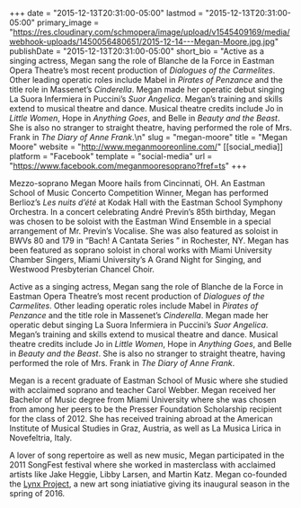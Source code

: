 +++
date = "2015-12-13T20:31:00-05:00"
lastmod = "2015-12-13T20:31:00-05:00"
primary_image = "https://res.cloudinary.com/schmopera/image/upload/v1545409169/media/webhook-uploads/1450056480651/2015-12-14---Megan-Moore.jpg.jpg"
publishDate = "2015-12-13T20:31:00-05:00"
short_bio = "Active as a singing actress, Megan sang the role of Blanche de la Force in Eastman Opera Theatre’s most recent production of *Dialogues of the Carmelites*. Other leading operatic roles include Mabel in *Pirates of Penzance* and the title role in Massenet’s *Cinderella*. Megan made her operatic debut singing La Suora Infermiera in Puccini’s *Suor Angelica*. Megan’s training and skills extend to musical theatre and dance. Musical theatre credits include Jo in *Little Women*, Hope in *Anything Goes*, and Belle in *Beauty and the Beast*. She is also no stranger to straight theatre, having performed the role of Mrs. Frank in *The Diary of Anne Frank*.\n"
slug = "megan-moore"
title = "Megan Moore"
website = "http://www.meganmooreonline.com/"
[[social_media]]
platform = "Facebook"
template = "social-media"
url = "https://www.facebook.com/meganmooresoprano?fref=ts"
+++

Mezzo-soprano Megan Moore hails from Cincinnati, OH. An Eastman School of Music Concerto Competition Winner, Megan has performed Berlioz’s *Les nuits d’été* at Kodak Hall with the Eastman School Symphony Orchestra. In a concert celebrating André Previn’s 85th birthday, Megan was chosen to be soloist with the Eastman Wind Ensemble in a special arrangement of Mr. Previn’s Vocalise. She was also featured as soloist in BWVs 80 and 179 in “Bach! A Cantata Series ” in Rochester, NY. Megan has been featured as soprano soloist in choral works with Miami University Chamber Singers, Miami University’s A Grand Night for Singing, and Westwood Presbyterian Chancel Choir.
 
Active as a singing actress, Megan sang the role of Blanche de la Force in Eastman Opera Theatre’s most recent production of *Dialogues of the Carmelites*. Other leading operatic roles include Mabel in *Pirates of Penzance* and the title role in Massenet’s *Cinderella*. Megan made her operatic debut singing La Suora Infermiera in Puccini’s *Suor Angelica*. Megan’s training and skills extend to musical theatre and dance. Musical theatre credits include Jo in *Little Women*, Hope in *Anything Goes*, and Belle in *Beauty and the Beast*. She is also no stranger to straight theatre, having performed the role of Mrs. Frank in *The Diary of Anne Frank*.

Megan is a recent graduate of Eastman School of Music where she studied with acclaimed soprano and teacher Carol Webber. Megan received her Bachelor of Music degree from Miami University where she was chosen from among her peers to be the Presser Foundation Scholarship recipient for the class of 2012. She has received training abroad at the American Institute of Musical Studies in Graz, Austria, as well as La Musica Lirica in Novefeltria, Italy.
 
A lover of song repertoire as well as new music, Megan participated in the 2011 SongFest festival where she worked in masterclass with acclaimed artists like Jake Heggie, Libby Larsen, and Martin Katz. Megan co-founded the [Lynx Project](/scene/companies/lynx-project/), a new art song iniatiative giving its inaugural season in the spring of 2016. 
